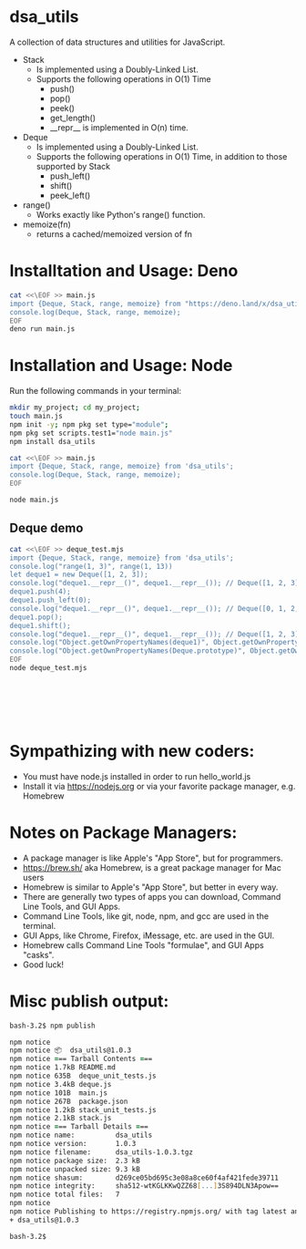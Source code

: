 # dsa_utils
A collection of data structures and utilities for JavaScript.
- Stack
    - Is implemented using a Doubly-Linked List.
    - Supports the following operations in O(1) Time
        - push()
        - pop()
        - peek()
        - get_length()
        - <div>__repr__ is implemented in O(n) time. </div>
- Deque 
    - Is implemented using a Doubly-Linked List.
    - Supports the following operations in O(1) Time, in addition to those supported by Stack
        - push_left()
        - shift()
        - peek_left()
- range()
    - Works exactly like Python's range() function.
- memoize(fn)
    - returns a cached/memoized version of fn


# Installtation and Usage: Deno
```bash
cat <<\EOF >> main.js
import {Deque, Stack, range, memoize} from "https://deno.land/x/dsa_utils@v.0.0.1/main.js";
console.log(Deque, Stack, range, memoize);
EOF
deno run main.js
```

# Installation and Usage: Node
Run the following commands in your terminal:
``` zsh
mkdir my_project; cd my_project;
touch main.js
npm init -y; npm pkg set type="module";
npm pkg set scripts.test1="node main.js"
npm install dsa_utils

cat <<\EOF >> main.js
import {Deque, Stack, range, memoize} from 'dsa_utils';
console.log(Deque, Stack, range, memoize);
EOF

node main.js
```

## Deque demo
```bash
cat <<\EOF >> deque_test.mjs
import {Deque, Stack, range, memoize} from 'dsa_utils';
console.log("range(1, 3)", range(1, 13))
let deque1 = new Deque([1, 2, 3]);
console.log("deque1.__repr__()", deque1.__repr__()); // Deque([1, 2, 3])
deque1.push(4);
deque1.push_left(0);
console.log("deque1.__repr__()", deque1.__repr__()); // Deque([0, 1, 2, 3, 4])
deque1.pop();
deque1.shift();
console.log("deque1.__repr__()", deque1.__repr__()); // Deque([1, 2, 3])
console.log("Object.getOwnPropertyNames(deque1)", Object.getOwnPropertyNames(deque1))
console.log("Object.getOwnPropertyNames(Deque.prototype)", Object.getOwnPropertyNames(Deque.prototype))
EOF
node deque_test.mjs
```


<br/>
<br/>
<br/>
<br/>

# Sympathizing with new coders:
- You must have node.js installed in order to run hello_world.js
- Install it via https://nodejs.org or via your favorite package manager, e.g. Homebrew

# Notes on Package Managers:
- A package manager is like Apple's "App Store", but for programmers. 
- https://brew.sh/ aka Homebrew, is a great package manager for Mac users
- Homebrew is similar to Apple's "App Store", but better in every way.
- There are generally two types of apps you can download, Command Line Tools, and GUI Apps.
- Command Line Tools, like git, node, npm, and gcc are used in the terminal.
- GUI Apps, like Chrome, Firefox, iMessage, etc. are used in the GUI.
- Homebrew calls Command Line Tools "formulae", and GUI Apps "casks".
- Good luck!


# Misc publish output:
``` zsh
bash-3.2$ npm publish

npm notice 
npm notice 📦  dsa_utils@1.0.3
npm notice === Tarball Contents === 
npm notice 1.7kB README.md          
npm notice 635B  deque_unit_tests.js
npm notice 3.4kB deque.js           
npm notice 101B  main.js            
npm notice 267B  package.json       
npm notice 1.2kB stack_unit_tests.js
npm notice 2.1kB stack.js           
npm notice === Tarball Details === 
npm notice name:          dsa_utils                               
npm notice version:       1.0.3                                   
npm notice filename:      dsa_utils-1.0.3.tgz                     
npm notice package size:  2.3 kB                                  
npm notice unpacked size: 9.3 kB                                  
npm notice shasum:        d269ce05bd695c3e08a8ce60f4af421fede39711
npm notice integrity:     sha512-wtKGLKKwQZZ68[...]3S894DLN3Apow==
npm notice total files:   7                                       
npm notice 
npm notice Publishing to https://registry.npmjs.org/ with tag latest and default access
+ dsa_utils@1.0.3

bash-3.2$ 
```
